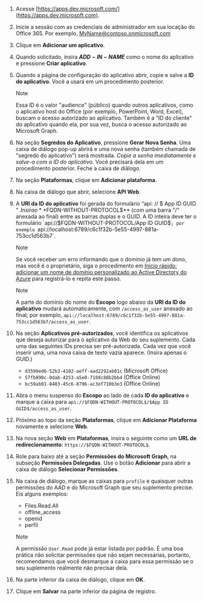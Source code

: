 

1. Acesse [https://apps.dev.microsoft.com/](https://apps.dev.microsoft.com).

1. Inicie a sessão com as credenciais de administrador em sua locação do Office 365. Por exemplo, MyName@contoso.onmicrosoft.com

1. Clique em **Adicionar um aplicativo**.

1. Quando solicitado, insira **$ADD-IN-NAME$** como o nome do aplicativo e pressione **Criar aplicativo**.

1. Quando a página de configuração do aplicativo abrir, copie e salve a **ID do aplicativo**. Você a usará em um procedimento posterior.

    > [!NOTE]
    > Essa ID é o valor "audience" (público) quando outros aplicativos, como o aplicativo host do Office (por exemplo, PowerPoint, Word, Excel), buscam o acesso autorizado ao aplicativo. Também é a "ID do cliente" do aplicativo quando ela, por sua vez, busca o acesso autorizado ao Microsoft Graph.

1. Na seção **Segredos do Aplicativo**, pressione **Gerar Nova Senha**. Uma caixa de diálogo pop-up abrirá e uma nova senha (também chamada de "segredo do aplicativo") será mostrada. *Copie a senha imediatamente e salve-a com a ID do aplicativo.* Você precisará dela em um procedimento posterior. Feche a caixa de diálogo.

1. Na seção **Plataformas**, clique em **Adicionar plataforma**.

1. Na caixa de diálogo que abrir, selecione **API Web**.

1. A **URI da ID do aplicativo** foi gerada do formulário “api: // $ App ID GUID $”. Insira o **$FQDN-WITHOUT-PROTOCOL$** (com uma barra "/" anexada ao final) entre as barras duplas e o GUID. A ID inteira deve ter o formulário `api://$FQDN-WITHOUT-PROTOCOL$/$App ID GUID$`; por exemplo `api://localhost:6789/c6c1f32b-5e55-4997-881a-753cc1d563b7`.

    > [!NOTE]
    > Se você receber um erro informando que o domínio já tem um dono, mas você é o proprietário, siga o procedimento em [Início rápido: adicionar um nome de domínio personalizado ao Active Directory do Azure](https://docs.microsoft.com/azure/active-directory/add-custom-domain) para registrá-lo e repita este passo.

    > [!NOTE]
    > A parte do domínio do nome do **Escopo** logo abaixo da **URI da ID do aplicativo** mudará automaticamente, com `/access_as_user` anexado ao final; por exemplo, `api://localhost:6789/c6c1f32b-5e55-4997-881a-753cc1d563b7/access_as_user`.

1. Na seção **Aplicativos pré-autorizados**, você identifica os aplicativos que deseja autorizar para o aplicativo da Web do seu suplemento. Cada uma das seguintes IDs precisa ser pré-autorizada. Cada vez que você inserir uma, uma nova caixa de texto vazia aparece. (Insira apenas o GUID.)
    * `d3590ed6-52b3-4102-aeff-aad2292ab01c` (Microsoft Office)
    * `57fb890c-0dab-4253-a5e0-7188c88b2bb4` (Office Online)
    * `bc59ab01-8403-45c6-8796-ac3ef710b3e3` (Office Online)

1. Abra o menu suspenso do **Escopo** ao lado de cada **ID do aplicativo** e marque a caixa para `api://$FQDN-WITHOUT-PROTOCOL$/$App ID GUID$/access_as_user`.

1. Próximo ao topo da seção **Plataformas**, clique em **Adicionar Plataforma** novamente e selecione **Web**.

1. Na nova seção **Web** em **Plataformas**, insira o seguinte como um **URL de redirecionamento**: `https://$FQDN-WITHOUT-PROTOCOL$`.

1. Role para baixo até a seção **Permissões do Microsoft Graph**, na subseção **Permissões Delegadas**. Use o botão **Adicionar** para abrir a caixa de diálogo **Selecionar Permissões**.

1. Na caixa de diálogo, marque as caixas para `profile` e quaisquer outras permissões do AAD e do Microsoft Graph que seu suplemento precise. Eis alguns exemplos:

    * Files.Read.All
    * offline_access
    * openid
    * perfil

    > [!NOTE]
    > A permissão `User.Read` pode já estar listada por padrão. É uma boa prática não solicitar permissões que não sejam necessárias, portanto, recomendamos que você desmarque a caixa para essa permissão se o seu suplemento realmente não precisar dela.

1. Na parte inferior da caixa de diálogo, clique em **OK**.

1. Clique em **Salvar** na parte inferior da página de registro.

